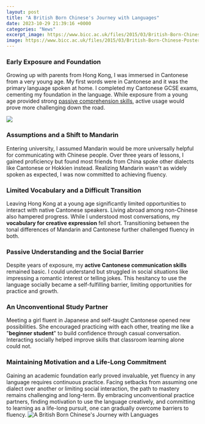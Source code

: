 ```yaml
---
layout: post
title: "A British Born Chinese's Journey with Languages"
date: 2023-10-29 21:39:16 +0000
categories: "News"
excerpt_image: https://www.bicc.ac.uk/files/2015/03/British-Born-Chinese-Poster.png
image: https://www.bicc.ac.uk/files/2015/03/British-Born-Chinese-Poster.png
---
```


### Early Exposure and Foundation   
Growing up with parents from Hong Kong, I was immersed in Cantonese from a very young age. My first words were in Cantonese and it was the primary language spoken at home. I completed my Cantonese GCSE exams, cementing my foundation in the language. While exposure from a young age provided strong [passive comprehension skills](https://travelokla.github.io/2024-01-06-un-voyage-m-xe9morable-en-afrique-du-sud/), active usage would prove more challenging down the road.

![](https://www.mediareach.co.uk/wp-content/uploads/2015/05/BritishBornChinese-Timeline.jpg)
### Assumptions and a Shift to Mandarin
Entering university, I assumed Mandarin would be more universally helpful for communicating with Chinese people. Over three years of lessons, I gained proficiency but found most friends from China spoke other dialects like Cantonese or Hokkien instead. Realizing Mandarin wasn't as widely spoken as expected, I was now committed to achieving fluency. 
### Limited Vocabulary and a Difficult Transition  
Leaving Hong Kong at a young age significantly limited opportunities to interact with native Cantonese speakers. Living abroad among non-Chinese also hampered progress. While I understood most conversations, my **vocabulary for creative expression** fell short. Transitioning between the tonal differences of Mandarin and Cantonese further challenged fluency in both.
### Passive Understanding and the Social Barrier
Despite years of exposure, my **active Cantonese communication skills** remained basic. I could understand but struggled in social situations like impressing a romantic interest or telling jokes. This hesitancy to use the language socially became a self-fulfilling barrier, limiting opportunities for practice and growth.
### An Unconventional Study Partner  
Meeting a girl fluent in Japanese and self-taught Cantonese opened new possibilities. She encouraged practicing with each other, treating me like a "**beginner student**" to build confidence through casual conversation. Interacting socially helped improve skills that classroom learning alone could not.
### Maintaining Motivation and a Life-Long Commitment
Gaining an academic foundation early proved invaluable, yet fluency in any language requires continuous practice. Facing setbacks from assuming one dialect over another or limiting social interaction, the path to mastery remains challenging and long-term. By embracing unconventional practice partners, finding motivation to use the language creatively, and committing to learning as a life-long pursuit, one can gradually overcome barriers to fluency.
![A British Born Chinese's Journey with Languages](https://www.bicc.ac.uk/files/2015/03/British-Born-Chinese-Poster.png)